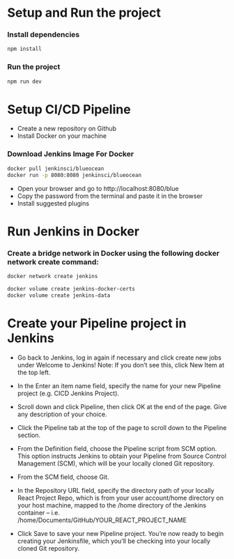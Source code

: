 # Setup and Run the project 

### Install dependencies

``` bash
npm install
```

### Run the project

``` bash
npm run dev
```

# Setup CI/CD Pipeline

- Create a new repository on Github
- Install Docker on your machine

### Download Jenkins Image For Docker

``` bash
docker pull jenkinsci/blueocean
docker run -p 8080:8080 jenkinsci/blueocean
```
- Open your browser and go to http://localhost:8080/blue
- Copy the password from the terminal and paste it in the browser
- Install suggested plugins

# Run Jenkins in Docker 

### Create a bridge network in Docker using the following docker network create command:

``` bash
docker network create jenkins
```

``` bash
docker volume create jenkins-docker-certs
docker volume create jenkins-data
```

# Create your Pipeline project in Jenkins


- Go back to Jenkins, log in again if necessary and click create new jobs under Welcome to Jenkins!
Note: If you don’t see this, click New Item at the top left.

- In the Enter an item name field, specify the name for your new Pipeline project (e.g. CICD Jenkins Project).

- Scroll down and click Pipeline, then click OK at the end of the page.
Give any description of your choice.

- Click the Pipeline tab at the top of the page to scroll down to the Pipeline section.

- From the Definition field, choose the Pipeline script from SCM option. This option instructs Jenkins to obtain your Pipeline from Source Control Management (SCM), which will be your locally cloned Git repository.

- From the SCM field, choose Git.

- In the Repository URL field, specify the directory path of your locally React Project Repo, which is from your user account/home directory on your host machine, mapped to the /home directory of the Jenkins container – i.e. /home/Documents/GitHub/YOUR_REACT_PROJECT_NAME

- Click Save to save your new Pipeline project. You’re now ready to begin creating your Jenkinsfile, which you’ll be checking into your locally cloned Git repository.